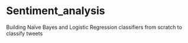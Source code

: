 # Sentiment_analysis
Building Naïve Bayes and Logistic Regression classifiers from scratch to classify tweets
